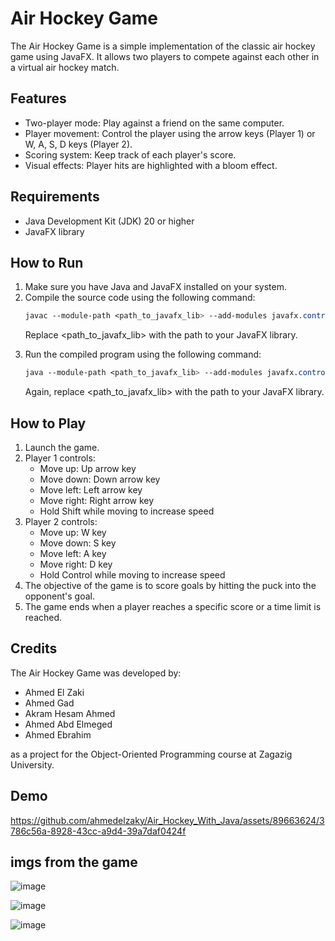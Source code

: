 # Air Hockey Game

The Air Hockey Game is a simple implementation of the classic air hockey game using JavaFX. It allows two players to compete against each other in a virtual air hockey match.

## Features

<ul>
<li>Two-player mode: Play against a friend on the same computer.
<li>Player movement: Control the player using the arrow keys (Player 1) or W, A, S, D keys (Player 2).
<li>Scoring system: Keep track of each player's score.
<li>Visual effects: Player hits are highlighted with a bloom effect.
</ul>

## Requirements

<ul>
<li>Java Development Kit (JDK) 20 or higher
<li>JavaFX library
</ul>

## How to Run

<ol>

<li>Make sure you have Java and JavaFX installed on your system.
<li>Compile the source code using the following command:

```css
javac --module-path <path_to_javafx_lib> --add-modules javafx.controls,javafx.fxml Main.java
```

Replace <path_to_javafx_lib> with the path to your JavaFX library.

<li>Run the compiled program using the following command:

```css
java --module-path <path_to_javafx_lib> --add-modules javafx.controls,javafx.fxml Main
```

Again, replace <path_to_javafx_lib> with the path to your JavaFX library.

</ol>

## How to Play

<ol>
<li>Launch the game.
<li>Player 1 controls:
<ul>
<li>Move up: Up arrow key
<li>Move down: Down arrow key
<li>Move left: Left arrow key
<li>Move right: Right arrow key
<li>Hold Shift while moving to increase speed
</ul>

<li>Player 2 controls:
<ul>
<li>Move up: W key
<li>Move down: S key
<li>Move left: A key
<li>Move right: D key
<li>Hold Control while moving to increase speed
</ul>

<li>The objective of the game is to score goals by hitting the puck into the opponent's goal.
<li>The game ends when a player reaches a specific score or a time limit is reached.
</ol>

## Credits

The Air Hockey Game was developed by:

<ul>
<li> Ahmed El Zaki 
<li> Ahmed Gad 
<li> Akram Hesam Ahmed
<li> Ahmed Abd Elmeged  
<li> Ahmed Ebrahim 
</ul>

as a project for the Object-Oriented Programming course at Zagazig University.
  
## Demo
  

https://github.com/ahmedelzaky/Air_Hockey_With_Java/assets/89663624/3786c56a-8928-43cc-a9d4-39a7daf0424f


## imgs from the game

![image](https://github.com/ahmedelzaky/Air_Hockey_With_Java/assets/89663624/a7d3f172-7d0f-4f54-9695-d89eaf5bef85)

![image](https://github.com/ahmedelzaky/Air_Hockey_With_Java/assets/89663624/6f42fd5a-bd5e-445f-bc66-cbd3e74e4634)

![image](https://github.com/ahmedelzaky/Air_Hockey_With_Java/assets/89663624/fb2951cf-314f-4c76-abce-3b943cdc8339)
